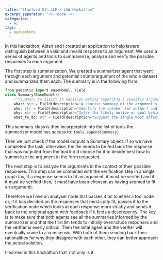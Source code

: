 ```yaml
---
title: "Stanford 5th LLM x LAW Hackathon"
excerpt_separator: "<!--more-->"
categories:
  - AI
tags:
  - Hackathons
---
```

In this hackathon, Aidan and I created an application to help lawers distinguish between a valid and invaild response to an argument. We used a series of agents and tools to summarerize, analyze and verify the possible responses to each argument. 

The first step is summarization. We created a summarizer agent that went through each argument and potential counterargument of the whole dataset and summarized them each. The summary is in the following form:

```python
from pydantic import BaseModel, Field
class Summary(BaseModel):
    """Summary to assist in decision making regarding a specific argument."""
    what: str = Field(description="A concise summary of the argument's core message. What is it really saying?", max_length=150)
    who: str = Field(description="Identify the speaker (or author) and their likely intended audience.", max_length=100)
    why: str = Field(description="Infer the likely motive or goal behind presenting this argument.", max_length=100)
    what_to_do: str = Field(description="Suggest the single most effective way to respond to or counter this argument.", max_length=150)

```

This summary class is then incorperated into the list of tools the summarizer model has access to: ``` tools.append(Summary) ```

Then we just check if the model outputs a Summary object. If so we have completed the task, otherwise, the llm needs to be fed back the response that was outputed from the tool it did choose for it to decide best how to summarize the argument in the form requested. 

The next step is to analyze the arguments in the context of their possible responses. This step can be combined with the verification step in a single graph (as, if a response seems to fit an argument, it must be verified and if it must be verified then, it must have been choosen as having seemed to fit an argument).

Therefore we have an analyser node that passes it on to either a tool node or, if it has decided on the responses that most aptly fit, passes it to the verification node which looks at each response more strictly and sends it back to the origional agent with feedback if it finds a descrepency. The key is to make sure that both agents see all the summaries informed by the summarizer and that the first llm tends to initially overinclude responses and the verifier is overly critical. Then the inital agent and the verifier will eventually come to a conscensis. With both of them sending back their rationalities for why they disagree with each other, they can better approach the actual solution. 

I learned in this hackathon that, not only is it 
